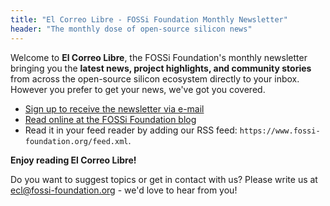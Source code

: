 ```yaml
---
title: "El Correo Libre - FOSSi Foundation Monthly Newsletter"
header: "The monthly dose of open-source silicon news"
---
```


Welcome to **El Correo Libre**, the FOSSi Foundation's monthly newsletter bringing you the **latest news, project highlights, and community stories** from across the open-source silicon ecosystem directly to your inbox.
However you prefer to get your news, we've got you covered.

* [Sign up to receive the newsletter via e-mail](https://fossi-foundation.us17.list-manage.com/subscribe?u=5d525b453672149a60c198960&id=1241c8638b)
* [Read online at the FOSSi Foundation blog](/news) 
* Read it in your feed reader by adding our RSS feed: `https://www.fossi-foundation.org/feed.xml`.

**Enjoy reading El Correo Libre!**

Do you want to suggest topics or get in contact with us?
Please write us at [ecl@fossi-foundation.org](mailto:ecl@fossi-foundation.org) - we'd love to hear from you!